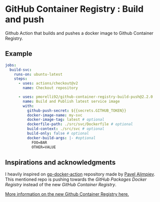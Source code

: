 # GitHub Container Registry : Build and push

Github Action that builds and pushes a docker image to Github Container Registry.

## Example

```yaml
jobs:
  build-svc:
    runs-on: ubuntu-latest
    steps:
      - uses: actions/checkout@v2
        name: Checkout repository

      - uses: pmorelli92/github-container-registry-build-push@2.2.0
        name: Build and Publish latest service image
        with:
          github-push-secret: ${{secrets.GITHUB_TOKEN}}
          docker-image-name: my-svc
          docker-image-tag: latest # optional
          dockerfile-path: ./src/svc/Dockerfile # optional
          build-context: ./src/svc # optional
          build-only: false # optional
          docker-build-args: |- #optional
            FOO=BAR
            OTHER=VALUE
```

## Inspirations and acknowledgments

I heavily inspired on [gp-docker-action](https://github.com/VaultVulp/gp-docker-action) repository made by [Pavel Alimpiev](https://github.com/VaultVulp). This mentioned repo is pushing towards the *GitHub Packages Docker Registry* instead of the new *GitHub Container Registry*.

[More information on the new Github Container Registry here.](https://docs.github.com/en/packages/guides/migrating-to-github-container-registry-for-docker-images)
